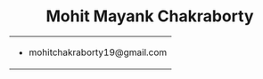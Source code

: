 <h1 align="center">Mohit Mayank Chakraborty</h1>
<table>
  <tbody>
    <tr>
      <td>
        <ul>
          <li>mohitchakraborty19@gmail.com</li>
        </ul>
      </td>
    </tr>
  </tbody>
</table>
